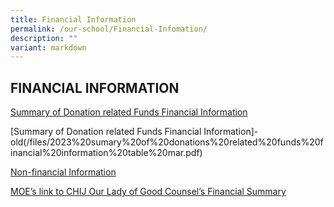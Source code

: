 ```yaml
---
title: Financial Information
permalink: /our-school/Financial-Infomation/
description: ""
variant: markdown
---
```

## FINANCIAL INFORMATION

[Summary of Donation related Funds Financial Information](/files/Financial%20Information/Summary_of_Donations_related_Funds_Financial_Information_Table_Mar_2022_CHIJOLGC_2024_school_website.pdf)

[Summary of Donation related Funds Financial Information]-old(/files/2023%20sumary%20of%20donations%20related%20funds%20financial%20information%20table%20mar.pdf)

[Non-financial Information](/files/2023%20sch-posting%20of%20non%20financial%20info.pdf)

[MOE’s link to CHIJ Our Lady of Good Counsel’s Financial Summary](https://www.moe.gov.sg/about-us/organisation-structure/fpd/financial-summary)